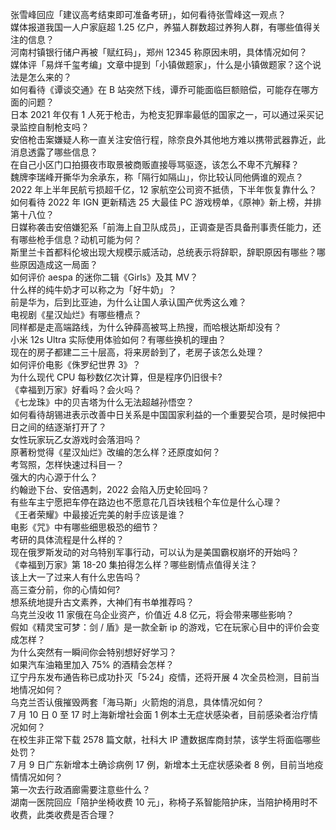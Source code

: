 张雪峰回应「建议高考结束即可准备考研」，如何看待张雪峰这一观点？  
媒体报道我国一人户家庭超 1.25 亿户，养猫人群数超过养狗人群，有哪些值得关注的信息？  
河南村镇银行储户再被「赋红码」，郑州 12345 称原因未明，具体情况如何？  
媒体评「易烊千玺考编」文章中提到「小镇做题家」，什么是小镇做题家？这个说法是怎么来的？  
如何看待《谭谈交通》在 B 站突然下线，谭乔可能面临巨额赔偿，可能存在哪方面的问题？  
日本 2021 年仅有 1 人死于枪击，为枪支犯罪率最低的国家之一，可以通过采买记录监控自制枪支吗？  
安倍枪击案嫌疑人称一直关注安倍行程，除奈良外其他地方难以携带武器靠近，此消息透露了哪些信息？  
在自己小区门口拍摄夜市取景被商贩直接辱骂驱逐，该怎么不卑不亢解释？  
魏牌李瑞峰开撕华为余承东，称「隔行如隔山」，你比较认同他俩谁的观点？  
2022 年上半年民航亏损超千亿，12 家航空公司资不抵债，下半年恢复靠什么？  
如何看待 2022 年 IGN 更新精选 25 大最佳 PC 游戏榜单，《原神》新上榜，并排第十八位？  
日媒称袭击安倍嫌犯系「前海上自卫队成员」，正调查是否具备刑事责任能力，还有哪些枪手信息？动机可能为何？  
斯里兰卡首都科伦坡出现大规模示威活动，总统表示将辞职，辞职原因有哪些？哪些原因造成这一局面？  
如何评价 aespa 的迷你二辑《Girls》及其 MV？  
什么样的纯牛奶才可以称之为「好牛奶」？  
前是华为，后到比亚迪，为什么让国人承认国产优秀这么难？  
电视剧《星汉灿烂》有哪些槽点？  
同样都是走高端路线，为什么钟薛高被骂上热搜，而哈根达斯却没有？  
小米 12s Ultra 实际使用体验如何？有哪些换机的理由？  
现在的房子都建二三十层高，将来房龄到了，老房子该怎么处理？  
如何评价电影《侏罗纪世界 3》？  
为什么现代 CPU 每秒数亿次计算，但是程序仍旧很卡?  
《幸福到万家》好看吗？会火吗？  
《七龙珠》中的贝吉塔为什么无法超越孙悟空？  
如何看待胡锡进表示改善中日关系是中国国家利益的一个重要契合项，是时候把中日之间的结逐渐打开了？  
女性玩家玩乙女游戏时会落泪吗？  
原著粉觉得《星汉灿烂》改编的怎么样？还原度如何？  
考驾照，怎样快速过科目一？  
强大的内心源于什么？  
约翰逊下台、安倍遇刺，2022 会陷入历史轮回吗？  
有些车主宁愿把车停在路边也不愿意花几百块钱租个车位是什么心理？  
《王者荣耀》中最接近完美的射手应该是谁？  
电影《咒》中有哪些细思极恐的细节？  
考研的具体流程是什么样的？  
现在俄罗斯发动的对乌特别军事行动，可以认为是美国霸权崩坏的开始吗？  
《幸福到万家》第 18-20 集拍得怎么样？哪些剧情点值得关注？  
该上大一了过来人有什么忠告吗？  
高三查分前，你的心情如何?  
想系统地提升古文素养，大神们有书单推荐吗？  
乌克兰没收 11 家俄在乌企业资产，价值近 4.8 亿元，将会带来哪些影响？  
假如《精灵宝可梦：剑 / 盾》是一款全新 ip 的游戏，它在玩家心目中的评价会变成怎样？  
为什么突然有一瞬间你会特别想好好学习？  
如果汽车油箱里加入 75% 的酒精会怎样？  
辽宁丹东发布通告称已成功扑灭「5·24」疫情，还将开展 4 次全员检测，目前当地情况如何？  
乌克兰否认俄摧毁两套「海马斯」火箭炮的消息，具体情况如何？  
7 月 10 日 0 至 17 时上海新增社会面 1 例本土无症状感染者，目前感染者治疗情况如何？  
在校生非正常下载 2578 篇文献，社科大 IP 遭数据库商封禁，该学生将面临哪些处罚？  
7 月 9 日广东新增本土确诊病例 17 例，新增本土无症状感染者 8 例，目前当地疫情情况如何？  
第一次去行政酒廊需要注意些什么？  
湖南一医院回应「陪护坐椅收费 10 元」，称椅子系智能陪护床，当陪护椅用时不收费，此类收费是否合理？  
